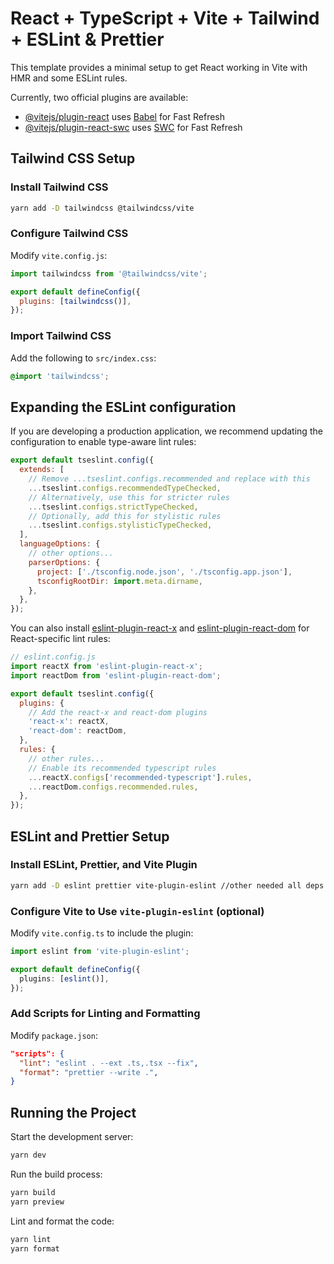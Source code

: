 # React + TypeScript + Vite + Tailwind + ESLint & Prettier

This template provides a minimal setup to get React working in Vite with HMR and some ESLint rules.

Currently, two official plugins are available:

- [@vitejs/plugin-react](https://github.com/vitejs/vite-plugin-react/blob/main/packages/plugin-react/README.md) uses [Babel](https://babeljs.io/) for Fast Refresh
- [@vitejs/plugin-react-swc](https://github.com/vitejs/vite-plugin-react-swc) uses [SWC](https://swc.rs/) for Fast Refresh

## Tailwind CSS Setup

### Install Tailwind CSS

```sh
yarn add -D tailwindcss @tailwindcss/vite
```

### Configure Tailwind CSS

Modify `vite.config.js`:

```js
import tailwindcss from '@tailwindcss/vite';

export default defineConfig({
  plugins: [tailwindcss()],
});
```

### Import Tailwind CSS

Add the following to `src/index.css`:

```css
@import 'tailwindcss';
```

## Expanding the ESLint configuration

If you are developing a production application, we recommend updating the configuration to enable type-aware lint rules:

```js
export default tseslint.config({
  extends: [
    // Remove ...tseslint.configs.recommended and replace with this
    ...tseslint.configs.recommendedTypeChecked,
    // Alternatively, use this for stricter rules
    ...tseslint.configs.strictTypeChecked,
    // Optionally, add this for stylistic rules
    ...tseslint.configs.stylisticTypeChecked,
  ],
  languageOptions: {
    // other options...
    parserOptions: {
      project: ['./tsconfig.node.json', './tsconfig.app.json'],
      tsconfigRootDir: import.meta.dirname,
    },
  },
});
```

You can also install [eslint-plugin-react-x](https://github.com/Rel1cx/eslint-react/tree/main/packages/plugins/eslint-plugin-react-x) and [eslint-plugin-react-dom](https://github.com/Rel1cx/eslint-react/tree/main/packages/plugins/eslint-plugin-react-dom) for React-specific lint rules:

```js
// eslint.config.js
import reactX from 'eslint-plugin-react-x';
import reactDom from 'eslint-plugin-react-dom';

export default tseslint.config({
  plugins: {
    // Add the react-x and react-dom plugins
    'react-x': reactX,
    'react-dom': reactDom,
  },
  rules: {
    // other rules...
    // Enable its recommended typescript rules
    ...reactX.configs['recommended-typescript'].rules,
    ...reactDom.configs.recommended.rules,
  },
});
```

## ESLint and Prettier Setup

### Install ESLint, Prettier, and Vite Plugin

```sh
yarn add -D eslint prettier vite-plugin-eslint //other needed all deps
```

### Configure Vite to Use `vite-plugin-eslint` (optional)

Modify `vite.config.ts` to include the plugin:

```ts
import eslint from 'vite-plugin-eslint';

export default defineConfig({
  plugins: [eslint()],
});
```

### Add Scripts for Linting and Formatting

Modify `package.json`:

```json
"scripts": {
  "lint": "eslint . --ext .ts,.tsx --fix",
  "format": "prettier --write .",
}
```

## Running the Project

Start the development server:

```sh
yarn dev
```

Run the build process:

```sh
yarn build
yarn preview
```

Lint and format the code:

```sh
yarn lint
yarn format
```
